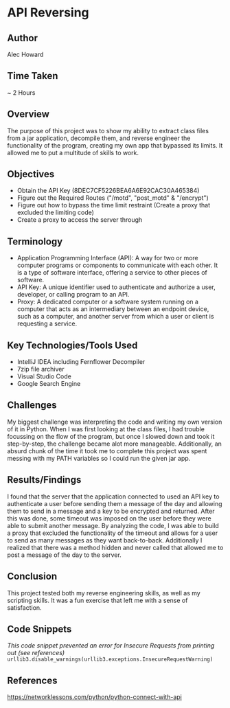 # API Reversing

## Author
Alec Howard
## Time Taken
~ 2 Hours
## Overview
The purpose of this project was to show my ability to extract class files from a jar application, decompile them, and reverse engineer the functionality of the program, creating my own app that bypassed its limits. It allowed me to put a multitude of skills to work.
## Objectives
- Obtain the API Key (8DEC7CF5226BEA6A6E92CAC30A465384)
- Figure out the Required Routes ("/motd", "post_motd" & "/encrypt")
- Figure out how to bypass the time limit restraint (Create a proxy that excluded the limiting code)
- Create a proxy to access the server through

## Terminology
- Application Programming Interface (API): A way for two or more computer programs or components to communicate with each other. It is a type of software interface, offering a service to other pieces of software. 
- API Key: A unique identifier used to authenticate and authorize a user, developer, or calling program to an API.
- Proxy: A dedicated computer or a software system running on a computer that acts as an intermediary between an endpoint device, such as a computer, and another server from which a user or client is requesting a service.
## Key Technologies/Tools Used
- IntelliJ IDEA including Fernflower Decompiler
- 7zip file archiver
- Visual Studio Code
- Google Search Engine
## Challenges
My biggest challenge was interpreting the code and writing my own version of it in Python. When I was first looking at the class files, I had trouble focussing on the flow of the program, but once I slowed down and took it step-by-step, the challenge became alot more manageable. Additionally, an absurd chunk of the time it took me to complete this project was spent messing with my PATH variables so I could run the given jar app.
## Results/Findings
I found that the server that the application connected to used an API key to authenticate a user before sending them a message of the day and allowing them to send in a message and a key to be encrypted and returned. After this was done, some timeout was imposed on the user before they were able to submit another message. By analyzing the code, I was able to build a proxy that excluded the functionality of the timeout and allows for a user to send as many messages as they want back-to-back. Additionally I realized that there was a method hidden and never called that allowed me to post a message of the day to the server.
## Conclusion
This project tested both my reverse engineering skills, as well as my scripting skills. It was a fun exercise that left me with a sense of satisfaction.
## Code Snippets
*This code snippet prevented an error for Insecure Requests from printing out (see references)*
```urllib3.disable_warnings(urllib3.exceptions.InsecureRequestWarning)```

## References
https://networklessons.com/python/python-connect-with-api
